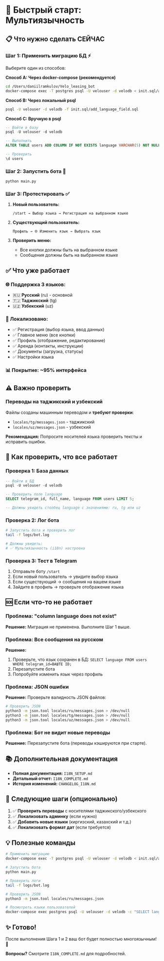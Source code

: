 # 🚀 Быстрый старт: Мультиязычность

## 📋 Что нужно сделать СЕЙЧАС

### Шаг 1: Применить миграцию БД ⚡

Выберите один из способов:

**Способ A: Через docker-compose (рекомендуется)**
```bash
cd /Users/daniilramkulov/Velo_leasing_bot
docker-compose exec -T postgres psql -U velouser -d velodb < init.sql/add_language_field.sql
```

**Способ B: Через локальный psql**
```bash
psql -U velouser -d velodb -f init.sql/add_language_field.sql
```

**Способ C: Вручную в psql**
```sql
-- Войти в базу
psql -U velouser -d velodb

-- Выполнить
ALTER TABLE users ADD COLUMN IF NOT EXISTS language VARCHAR(5) NOT NULL DEFAULT 'ru';

-- Проверить
\d users
```

### Шаг 2: Запустить бота 🤖

```bash
python main.py
```

### Шаг 3: Протестировать ✅

1. **Новый пользователь:**
   ```
   /start → Выбор языка → Регистрация на выбранном языке
   ```

2. **Существующий пользователь:**
   ```
   Профиль → 🌐 Изменить язык → Выбрать язык
   ```

3. **Проверить меню:**
   - Все кнопки должны быть на выбранном языке
   - Сообщения должны быть на выбранном языке

## ✅ Что уже работает

### 🌐 Поддержка 3 языков:
- 🇷🇺 **Русский** (ru) - основной
- 🇹🇯 **Таджикский** (tg)
- 🇺🇿 **Узбекский** (uz)

### 📱 Локализовано:
- ✅ Регистрация (выбор языка, ввод данных)
- ✅ Главное меню (все кнопки)
- ✅ Профиль (отображение, редактирование)
- ✅ Аренда (контакты, инструкции)
- ✅ Документы (загрузка, статусы)
- ✅ Настройки языка

### 📊 Покрытие: ~95% интерфейса

## ⚠️ Важно проверить

### Переводы на таджикский и узбекский
Файлы созданы машинным переводом и **требуют проверки**:
- `locales/tg/messages.json` - таджикский
- `locales/uz/messages.json` - узбекский

**Рекомендация:** Попросите носителей языка проверить тексты и исправить ошибки.

## 🔧 Как проверить, что все работает

### Проверка 1: База данных
```sql
-- Войти в БД
psql -U velouser -d velodb

-- Проверить поле language
SELECT telegram_id, full_name, language FROM users LIMIT 5;

-- Должны увидеть столбец language с значениями: ru, tg или uz
```

### Проверка 2: Лог бота
```bash
# Запустить бота и проверить лог
tail -f logs/bot.log

# Должны увидеть:
# ✅ Мультиязычность (i18n) настроена
```

### Проверка 3: Тест в Telegram
1. Отправьте боту `/start`
2. Если новый пользователь → увидите выбор языка
3. Если существующий → сообщения на вашем языке
4. Зайдите в профиль → проверьте отображение языка

## 🆘 Если что-то не работает

### Проблема: "column language does not exist"
**Решение:** Миграция не применена. Выполните Шаг 1 выше.

### Проблема: Все сообщения на русском
**Решение:** 
1. Проверьте, что язык сохранен в БД: `SELECT language FROM users WHERE telegram_id=ВАШТЕ ID;`
2. Перезапустите бота
3. Попробуйте изменить язык через профиль

### Проблема: JSON ошибки
**Решение:** Проверьте валидность JSON файлов:
```bash
# Проверить JSON
python3 -m json.tool locales/ru/messages.json > /dev/null
python3 -m json.tool locales/tg/messages.json > /dev/null
python3 -m json.tool locales/uz/messages.json > /dev/null
```

### Проблема: Бот не видит новые переводы
**Решение:** Перезапустите бота (переводы кэшируются при старте).

## 📚 Дополнительная документация

- **Полная документация:** `I18N_SETUP.md`
- **Детальный отчет:** `I18N_COMPLETE.md`
- **История изменений:** `CHANGELOG_I18N.md`

## 🎯 Следующие шаги (опционально)

1. ✅ **Проверить переводы** с носителями таджикского/узбекского
2. ✅ **Локализовать админку** (если нужно)
3. ✅ **Добавить новые языки** (киргизский, казахский и т.д.)
4. ✅ **Локализовать формат дат** (если требуется)

## 💡 Полезные команды

```bash
# Применить миграцию
docker-compose exec -T postgres psql -U velouser -d velodb < init.sql/add_language_field.sql

# Запустить бота
python main.py

# Проверить логи
tail -f logs/bot.log

# Проверить JSON
python3 -m json.tool locales/ru/messages.json

# Посмотреть языки пользователей
docker-compose exec postgres psql -U velouser -d velodb -c "SELECT language, COUNT(*) FROM users GROUP BY language;"
```

## ✨ Готово!

После выполнения Шага 1 и 2 ваш бот будет полностью многоязычным! 🎉

**Вопросы?** Смотрите `I18N_COMPLETE.md` для подробностей.


